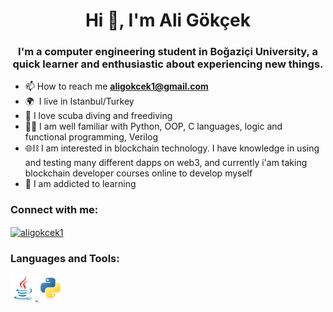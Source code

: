 <h1 align="center">Hi 👋, I'm Ali Gökçek</h1>
<h3 align="center">I'm a computer engineering student in Boğaziçi University, a quick learner and enthusiastic about experiencing new things. </h3>

- 📫 How to reach me **aligokcek1@gmail.com**
- 🌍  I live in Istanbul/Turkey
- 🤿 I love scuba diving and freediving
- 👨‍💻 I am well familiar with Python, OOP, C languages, logic and functional programming, Verilog  
- 🌐⛓️ I am interested in blockchain technology. I have knowledge in using and testing many different dapps on web3, and currently i'am taking blockchain developer courses online to develop myself
- 🧠 I am addicted to learning

<h3 align="left">Connect with me:</h3>
<p align="left">
<a href="https://linkedin.com/in/aligokcek1" target="blank"><img align="center" src="https://raw.githubusercontent.com/rahuldkjain/github-profile-readme-generator/master/src/images/icons/Social/linked-in-alt.svg" alt="aligokcek1" height="30" width="40" /></a>
</p>

<h3 align="left">Languages and Tools:</h3>
<p align="left"> <a href="https://www.java.com" target="_blank" rel="noreferrer"> <img src="https://raw.githubusercontent.com/devicons/devicon/master/icons/java/java-original.svg" alt="java" width="40" height="40"/> </a> <a href="https://www.python.org" target="_blank" rel="noreferrer"> <img src="https://raw.githubusercontent.com/devicons/devicon/master/icons/python/python-original.svg" alt="python" width="40" height="40"/> </a> </p>



